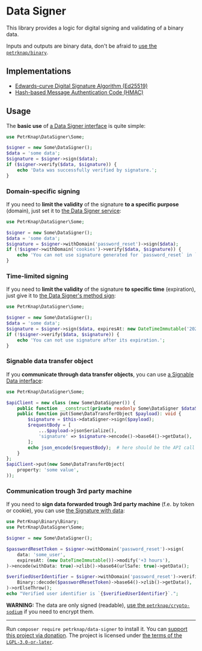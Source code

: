 # Data Signer

This library provides a logic for digital signing and validating of a binary data.

Inputs and outputs are binary data, don't be afraid to [use the `petrknap/binary`](https://github.com/petrknap/php-binary).


## Implementations

- [Edwards-curve Digital Signature Algorithm (Ed25519)](./src/Ed25519DataSigner.php)
- [Hash-based Message Authentication Code (HMAC)](./src/HmacDataSigner.php)


## Usage

The **basic use** of [a Data Signer interface](./src/DataSignerInterface.php) is quite simple:
```php
use PetrKnap\DataSigner\Some;

$signer = new Some\DataSigner();
$data = 'some data';
$signature = $signer->sign($data);
if ($signer->verify($data, $signature)) {
    echo 'Data was successfully verified by signature.';
}
```

### Domain-specific signing

If you need to **limit the validity** of the signature **to a specific purpose** (domain), just set it to [the Data Signer service](./src/DataSigner.php):
```php
use PetrKnap\DataSigner\Some;

$signer = new Some\DataSigner();
$data = 'some data';
$signature = $signer->withDomain('password_reset')->sign($data);
if (!$signer->withDomain('cookies')->verify($data, $signature)) {
    echo 'You can not use signature generated for `password_reset` in `cookies`.';
}
```

### Time-limited signing

If you need to **limit the validity** of the signature **to specific time** (expiration), just give it to [the Data Signer's method sign](./src/DataSigner.php):
```php
use PetrKnap\DataSigner\Some;

$signer = new Some\DataSigner();
$data = 'some data';
$signature = $signer->sign($data, expiresAt: new DateTimeImmutable('2025-04-05 09:40:53+02:00'));
if (!$signer->verify($data, $signature)) {
    echo 'You can not use signature after its expiration.';
}
```

### Signable data transfer object

If you **communicate through data transfer objects**, you can use [a Signable Data interface](./src/SignableDataInterface.php):
```php
use PetrKnap\DataSigner\Some;

$apiClient = new class (new Some\DataSigner()) {
    public function __construct(private readonly Some\DataSigner $dataSigner) {}
    public function put(Some\DataTransferObject $payload): void {
        $signature = $this->dataSigner->sign($payload);
        $requestBody = [
            ...$payload->jsonSerialize(),
            'signature' => $signature->encode()->base64()->getData(),
        ];
        echo json_encode($requestBody);  # here should be the API call
    }
};
$apiClient->put(new Some\DataTransferObject(
    property: 'some value',
));
```

### Communication trough 3rd party machine

If you need to **sign data forwarded trough 3rd party machine** (f.e. by token or cookie), you can use [the Signature with data](./src/Signature.php):
```php
use PetrKnap\Binary\Binary;
use PetrKnap\DataSigner\Some;

$signer = new Some\DataSigner();

$passwordResetToken = $signer->withDomain('password_reset')->sign(
    data: 'some_user',
    expiresAt: (new DateTimeImmutable())->modify('+3 hours'),
)->encode(withData: true)->zlib()->base64(urlSafe: true)->getData();

$verifiedUserIdentifier = $signer->withDomain('password_reset')->verified(
    Binary::decode($passwordResetToken)->base64()->zlib()->getData(),
)->orElseThrow();
echo "Verified user identifier is `{$verifiedUserIdentifier}`.";
```

**WARNING:** The data are only signed (readable), [use the `petrknap/crypto-sodium`](https://github.com/petrknap/php-crypto-sodium) if you need to encrypt them.


---

Run `composer require petrknap/data-signer` to install it.
You can [support this project via donation](https://petrknap.github.io/donate.html).
The project is licensed under [the terms of the `LGPL-3.0-or-later`](./COPYING.LESSER).

